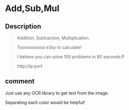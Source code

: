 # Add,Sub,Mul

## Description

> Addition, Subtraction, Multiplication.

> Toooooooooo e3sy to calculate!

> I believe you can solve 100 problems in 80 seconds:P

> http://ip:port

## comment

Just use any OCR library to get text from the image.

Separating each color would be helpful!

